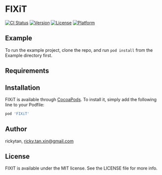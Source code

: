 # FIXiT

[![CI Status](https://img.shields.io/travis/rickytan/FIXiT.svg?style=flat)](https://travis-ci.org/rickytan/FIXiT)
[![Version](https://img.shields.io/cocoapods/v/FIXiT.svg?style=flat)](https://cocoapods.org/pods/FIXiT)
[![License](https://img.shields.io/cocoapods/l/FIXiT.svg?style=flat)](https://cocoapods.org/pods/FIXiT)
[![Platform](https://img.shields.io/cocoapods/p/FIXiT.svg?style=flat)](https://cocoapods.org/pods/FIXiT)

## Example

To run the example project, clone the repo, and run `pod install` from the Example directory first.

## Requirements

## Installation

FIXiT is available through [CocoaPods](https://cocoapods.org). To install
it, simply add the following line to your Podfile:

```ruby
pod 'FIXiT'
```

## Author

rickytan, ricky.tan.xin@gmail.com

## License

FIXIT is available under the MIT license. See the LICENSE file for more info.
